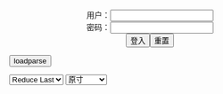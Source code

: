 <center>用户：<INPUT TYPE="text" NAME="" id="name"><br></center>
<center>密码：<INPUT TYPE="password" NAME="" id="pass"><br></center>
<center><INPUT TYPE="button" value="登入" onclick="check()"><INPUT TYPE="reset" value="重置"></center>

<div style="display: none" id="mdm" name="dmd">
  <button onclick="location.reload()">Cover 0</button>
</div>

<button style="display: none" name="dmd" onclick="toggleb()">toggle</button>
<button onclick="loadparse()">loadparse</button>

<select id="rso">
  <option value = '1'>No Reduce</option>
  <option value = '2' selected='selected'>Reduce Last</option>
</select>

<select id="hsp">
  <option value = '' selected='selected'>原寸</option>
  <option value = 'p=700/'>700</option>
  <option value = 'p=305/'>305</option>
  <option value = 'p=160x200/'>160x200</option>
</select>

<br>
<div style="display: none" id="mdc" name="dmd">
</div>

<pre style="display: none" id = "raw">
<!-- 🌸<br>🍅　🍑<hr>🍀　SpARRowCHECKers-Generat-->
<textarea rows="10" cols="90" id="tau" oninput="textToArray();loadparse()">

https://static.hentai-cosplays.com/upload/20140822/15/15215/p=700/64.jpg
https://static.hentai-cosplays.com/upload/20140920/15/15245/p=700/67.jpg
https://static4.porn-images-xxx.com/upload/20190418/656/671306/p=700/53.jpg
https://static.hentai-cosplays.com/upload/20150531/6/5495/p=700/440.jpg
https://static2.hentai-cosplays.com/upload/20180607/82/83106/p=700/86.jpg

</textarea><br><!-- 🍀<br>🍑　🍅<hr>🌸 -->

<textarea rows="30" cols="100" id="tar" oninput="loadparse()">

日暮りんさんのパンツから透けるパイパンがエロいナースメイド姿の画像 - 7 - エロコスプレ
https://ja.hentai-cosplays.com/image/nippori-froms-panties-see-through-shaved-pussy-erotic-or-nursemaid-sight-picture/page/7/

<font size="1" style="color:#DCDCDC">2022-08-03</font>

日暮りんさんのほとんど隠せていないパイパンがエロすぎる十六夜咲夜画像 - 7 - エロコスプレ
https://ja.hentai-cosplays.com/image/izayoi-sakuya-paipan-nipporis-almost-no-roof-too-erotic-images/page/7/

<font size="1" style="color:#DCDCDC">2022-08-03</font>

【コスプレエロ画像】人気レイヤー日暮りんの最新の過激コスプレ画像はコチラw - ３次エロ画像 - エロ画像
https://ja.porn-images-xxx.com/image/cosplay-erotic-image-popular-layer-nippori-rins-latest-extreme-cosplay-image-is-here-w/

https://static4.porn-images-xxx.com/upload/20190418/656/671306/p=700/53.jpg

<font size="1" style="color:#DCDCDC">2022-07-07</font>

<font size="2"><b>
[Higurashi Kikaku (Higurashi Rin)] “DEKO” [日暮企画 (日暮りん)] 凸 DEKO - エロコスプレ</b></font><br>
https://ja.hentai-cosplays.com/image/higurashi-kikaku-higurashi-rin-deko----deko/

https://static.hentai-cosplays.com/upload/20150531/6/5495/p=700/440.jpg

<font size="1" style="color:#DCDCDC"><b>2022/1/18 下午3:37:20</b></font><br>

<font size="3"><b>
[日暮企画] お肉たっぷり高シコリティ水着図鑑vol.3 - エロコスプレ</b></font><br>
https://ja.hentai-cosplays.com/image/higurashi-planning-meat-cicolity-swimsuit-vol-3/

https://static2.hentai-cosplays.com/upload/20180607/82/83106/p=700/86.jpg

<font size="1" style="color:#DCDCDC"><b>2022/1/18 下午3:35:35</b></font><br>

</textarea>
</pre>

<script src="https://cdn.jsdelivr.net/npm/jquery@3.5.1/dist/jquery.min.js"></script>

<link rel="stylesheet" href="https://cdn.jsdelivr.net/gh/fancyapps/fancybox@3.5.7/dist/jquery.fancybox.min.css" />
<script src="https://cdn.jsdelivr.net/gh/fancyapps/fancybox@3.5.7/dist/jquery.fancybox.min.js"></script>

<script type="text/javascript">

var __urlRegex = /(\b(https?|ftp|file):\/\/[-A-Z0-9+&@#\/%?=~_|!:,.;]*[-A-Z0-9+&@#\/%=~_|])/ig;
var __imgRegex = /\.(?:jpe?g|gif|png)$/i;

textToArray();
loadparse();

function parseURL($string){

    var exp = __urlRegex;
    return $string.replace(exp,function(match){
            __imgRegex.lastIndex=0;
            if(__imgRegex.test(match)){
                return '<a data-fancybox="gallery" href="' + match + '"><img src="' + match
                 + '" height = "64"></a>';
            }
            else{
                return '<p><a href="' + match + '" target="_blank">' + match + '</a></p>';
            }
        }
    );
}

function textToArray(){
  var textArea = document.getElementById("tau");
  var arrayFromTextArea = textArea.value.split(String.fromCharCode(10));
  for ( var i = 0; i < arrayFromTextArea.length; i++ ) {
    generateM(arrayFromTextArea[i]);
  }
}

function generateM(url) {
  mdm.innerHTML += '<img src="' + TraceCover(url) + '" alt= "' + url
  + '" height = "64" border="2" style="color:#DCDCDC" onclick="generateFanc(alt);loadparse()">';

}

function TraceCover(url) {
  var SegmentArr = url.split('/');

  var Extens = SegmentArr.slice(-1).join().split('.').pop();
  var SegmentCount = SegmentArr.length - 2;

  var TopHalf = SegmentArr.slice(0,SegmentCount).join('/');

  return TopHalf + '/p=160x200/1.' + Extens + '\n';

}

function generateFanc(url) {
  var SegmentArr = url.split('/');
  var GeneratCount = SegmentArr.slice(-1).join().split('.').shift();
  var Extens = SegmentArr.slice(-1).join().split('.').pop();
  var SegmentCount = SegmentArr.length;
  var ReduceSegments = document.getElementById('rso').value;
  var HentaiSizeP = document.getElementById('hsp').value;
  var TopHalf = SegmentArr.slice(0,SegmentCount - ReduceSegments).join('/');
  tar.innerHTML = '';

  for (var j = 1; j <= GeneratCount; j++) {
    tar.innerHTML += TopHalf + '/' + HentaiSizeP + j + '.' + Extens + '\n';
  }
}

function loadparse() {
  mdc.innerHTML = parseURL(tar.value);
}

function check(){
  var name=document.getElementById("name").value;
  var pass=document.getElementById("pass").value;
  if(name==!/[^\s]/.test(new Date().getTime()) && pass==String.fromCharCode(window.atob("MTIx"))){
    var nd = document.getElementsByName("dmd");
    for (var i = 0; i <= nd.length; i++) {
      nd[i].style.display = "";
      }
      }else{
      }
}

function toggleb() {
  var x = document.getElementById("raw");
  if (x.style.display === "none") {
    x.style.display = "";
  } else {
    x.style.display = "none";
  }
}

</script>
